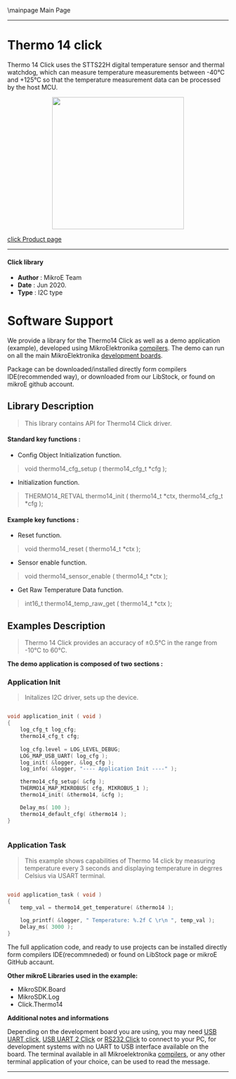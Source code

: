 \mainpage Main Page
 
---
# Thermo 14 click

Thermo 14 Click uses the STTS22H digital temperature sensor and thermal watchdog, which can measure temperature measurements between -40°C and +125°C so that the temperature measurement data can be processed by the host MCU. 

<p align="center">
  <img src="https://download.mikroe.com/images/click_for_ide/thermo14_click.png" height=300px>
</p>


[click Product page](<https://www.mikroe.com/thermo-14-click>)

---


#### Click library 

- **Author**        : MikroE Team
- **Date**          : Jun 2020.
- **Type**          : I2C type


# Software Support

We provide a library for the Thermo14 Click 
as well as a demo application (example), developed using MikroElektronika 
[compilers](https://shop.mikroe.com/compilers). 
The demo can run on all the main MikroElektronika [development boards](https://shop.mikroe.com/development-boards).

Package can be downloaded/installed directly form compilers IDE(recommended way), or downloaded from our LibStock, or found on mikroE github account. 

## Library Description

> This library contains API for Thermo14 Click driver.

#### Standard key functions :

- Config Object Initialization function.
> void thermo14_cfg_setup ( thermo14_cfg_t *cfg ); 
 
- Initialization function.
> THERMO14_RETVAL thermo14_init ( thermo14_t *ctx, thermo14_cfg_t *cfg );

#### Example key functions :

- Reset function.
> void thermo14_reset ( thermo14_t *ctx );
 
- Sensor enable function.
> void thermo14_sensor_enable ( thermo14_t *ctx );

- Get Raw Temperature Data function.
> int16_t thermo14_temp_raw_get ( thermo14_t *ctx );

## Examples Description
 
> Thermo 14 Click provides an accuracy of ±0.5°C in the range from -10°C to 60°C.

**The demo application is composed of two sections :**

### Application Init 

> Initalizes I2C driver, sets up the device. 

```c

void application_init ( void )
{
    log_cfg_t log_cfg;
    thermo14_cfg_t cfg;
    
    log_cfg.level = LOG_LEVEL_DEBUG;
    LOG_MAP_USB_UART( log_cfg );
    log_init( &logger, &log_cfg );
    log_info( &logger, "---- Application Init ----" );

    thermo14_cfg_setup( &cfg );
    THERMO14_MAP_MIKROBUS( cfg, MIKROBUS_1 );
    thermo14_init( &thermo14, &cfg );

    Delay_ms( 100 );
    thermo14_default_cfg( &thermo14 );
}
  
```

### Application Task

> This example shows capabilities of Thermo 14 click by measuring
   temperature every 3 seconds and displaying temperature in degrres Celsius via USART terminal. 

```c

void application_task ( void )
{
    temp_val = thermo14_get_temperature( &thermo14 );

    log_printf( &logger, " Temperature: %.2f C \r\n ", temp_val );
    Delay_ms( 3000 );
}  

```
The full application code, and ready to use projects can be  installed directly form compilers IDE(recommneded) or found on LibStock page or mikroE GitHub accaunt.

**Other mikroE Libraries used in the example:** 

- MikroSDK.Board
- MikroSDK.Log
- Click.Thermo14

**Additional notes and informations**

Depending on the development board you are using, you may need 
[USB UART click](https://shop.mikroe.com/usb-uart-click), 
[USB UART 2 Click](https://shop.mikroe.com/usb-uart-2-click) or 
[RS232 Click](https://shop.mikroe.com/rs232-click) to connect to your PC, for 
development systems with no UART to USB interface available on the board. The 
terminal available in all Mikroelektronika 
[compilers](https://shop.mikroe.com/compilers), or any other terminal application 
of your choice, can be used to read the message.



---

